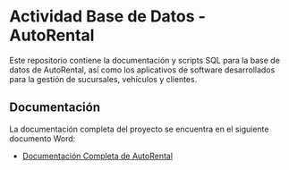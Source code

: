# Actividad Base de Datos - AutoRental

Este repositorio contiene la documentación y scripts SQL para la base de datos de AutoRental, así como los aplicativos de software desarrollados para la gestión de sucursales, vehículos y clientes.

## Documentación

La documentación completa del proyecto se encuentra en el siguiente documento Word:
- [Documentación Completa de AutoRental](https://docs.google.com/document/d/1ZDcp5ADvxGypUrYXi8UhU6WKxI3B-lxMDt2iRIa599g/edit?usp=sharing)
